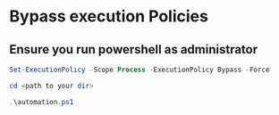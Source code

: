 # Bypass execution Policies

## Ensure you run powershell as administrator

```powershell
Set-ExecutionPolicy -Scope Process -ExecutionPolicy Bypass -Force
```

```powershell
cd <path to your dir>
```

```powershell
.\automation.ps1
```
